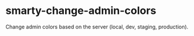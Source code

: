 # smarty-change-admin-colors
Change admin colors based on the server (local, dev, staging, production).
